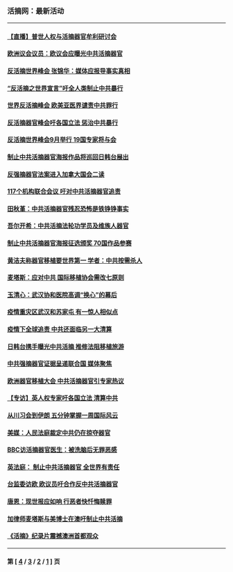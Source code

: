 ### 活摘网：最新活动
---
#### [【直播】普世人权与活摘器官牟利研讨会](../../pages/nf5883/n13425146.md?03270430) 
#### [欧洲议会议员：欧议会应曝光中共活摘器官](../../pages/nf5883/n13336571.md?03270430) 
#### [反活摘世界峰会 张锦华：媒体应报导事实真相](../../pages/nf5883/n13278502.md?03270430) 
#### [“反活摘之世界宣言”吁全人类制止中共暴行](../../pages/nf5883/n13259730.md?03270430) 
#### [世界反活摘峰会 欧美亚医界谴责中共罪行](../../pages/nf5883/n13253550.md?03270430) 
#### [反活摘器官峰会吁各国立法 惩治中共暴行](../../pages/nf5883/n13245052.md?03270430) 
#### [反活摘世界峰会9月举行 19国专家将与会](../../pages/nf5883/n13201492.md?03270430) 
#### [制止中共活摘器官海报作品将巡回日韩台展出](../../pages/nf5883/n13177791.md?03270430) 
#### [反强摘器官法案进入加拿大国会二读](../../pages/nf5883/n13033450.md?03270430) 
#### [117个机构联合会议 吁对中共活摘器官追责](../../pages/nf5883/n12775087.md?03270430) 
#### [田秋堇：中共活摘器官残忍恐怖是铁铮铮事实](../../pages/nf5883/n12702148.md?03270430) 
#### [吾尔开希：中共活摘法轮功学员及维族人器官](../../pages/nf5883/n12693197.md?03270430) 
#### [制止中共活摘器官海报征选颁奖 70国作品参赛](../../pages/nf5883/n12692050.md?03270430) 
#### [黄洁夫称器官移植要世界第一 学者：中共按需杀人](../../pages/nf5883/n12572329.md?03270430) 
#### [麦塔斯：应对中共 国际移植协会需改七原则](../../pages/nf5883/n12514711.md?03270430) 
#### [玉清心：武汉协和医院高调“换心”的幕后](../../pages/nf5883/n12298730.md?03270430) 
#### [疫情重灾区武汉和苏家屯 有一惊人相似点](../../pages/nf5883/n12150824.md?03270430) 
#### [疫情下全球追责 中共还面临另一大清算](../../pages/nf5883/n12070397.md?03270430) 
#### [日韩台携手曝光中共活摘 推修法阻移植旅游](../../pages/nf5883/n11712046.md?03270430) 
#### [中共强摘器官证据呈递联合国 媒体聚焦](../../pages/nf5883/n11546426.md?03270430) 
#### [欧洲器官移植大会 中共活摘器官引专家热议](../../pages/nf5883/n11539095.md?03270430) 
#### [【专访】英人权专家吁各国立法 清算中共](../../pages/nf5883/n11367315.md?03270430) 
#### [从川习会到伊朗 五分钟掌握一周国际风云](../../pages/nf5883/n11338520.md?03270430) 
#### [美媒：人民法庭裁定中共仍在掠夺器官](../../pages/nf5883/n11334897.md?03270430) 
#### [BBC访活摘器官医生：被洗脑后无罪恶感](../../pages/nf5883/n11335935.md?03270430) 
#### [英法庭： 制止中共活摘器官 全世界有责任](../../pages/nf5883/n11330691.md?03270430) 
#### [台监委访欧 欧议员吁合作反中共活摘器官](../../pages/nf5883/n11109190.md?03270430) 
#### [唐恩：现世报应如响 行恶者快忏悔赎罪](../../pages/nf5883/n11104016.md?03270430) 
#### [加律师麦塔斯与美博士在澳吁制止中共活摘](../../pages/nf5883/n10724764.md?03270430) 
#### [《活摘》纪录片震撼澳洲首都观众](../../pages/nf5883/n10722747.md?03270430) 

---
#### 第 [ [4](./4.md?03270430) / [3](./3.md?03270430) / [2](./2.md?03270430) / [1](./1.md?03270430) ] 页
